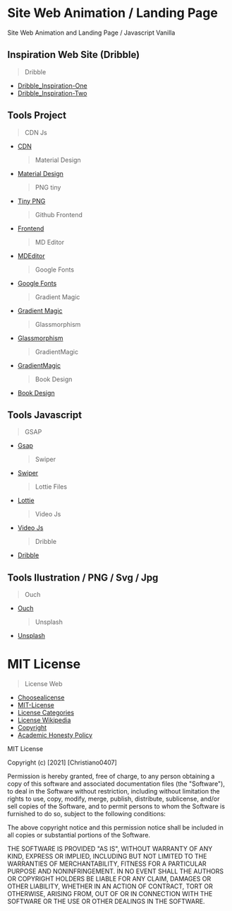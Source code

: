 # Site Web Animation / Landing Page

Site Web Animation and Landing Page / Javascript Vanilla

## Inspiration Web Site (Dribble)

> Dribble

- [Dribble_Inspiration-One](https://dribbble.com/shots/17283467-NFT-Web-App)
- [Dribble_Inspiration-Two](https://dribbble.com/shots/17248309--ON-Animated-Virtual-Reality-hero-section)

## Tools Project

> CDN Js

- [CDN](https://cdnjs.com/)
  > Material Design
- [Material Design](https://material.io/)
  > PNG tiny
- [Tiny PNG](https://tinypng.com/)
  > Github Frontend
- [Frontend](https://github.com/topics/frontend)
  > MD Editor
- [MDEditor](https://pandao.github.io/editor.md/en.html)
  > Google Fonts
- [Google Fonts](https://fonts.google.com/)
  > Gradient Magic
- [Gradient Magic](https://cssgradient.io/gradient-backgrounds/)
  > Glassmorphism
- [Glassmorphism](https://hype4.academy/tools/glassmorphism-generator)
  > GradientMagic
- [GradientMagic](https://www.gradientmagic.com/)
  > Book Design
- [Book Design](https://www.booklets.io/c/graphic-design)

## Tools Javascript

> GSAP

- [Gsap](https://greensock.com/docs/)
  > Swiper
- [Swiper](https://swiperjs.com/)
  > Lottie Files
- [Lottie](https://lottiefiles.com/)
  > Video Js
- [Video Js](https://videojs.com/getting-started)
  > Dribble
- [Dribble](https://dribbble.com/studioMUTI)

## Tools Ilustration / PNG / Svg / Jpg

> Ouch

- [Ouch](https://icons8.com/illustrations)
  > Unsplash
- [Unsplash](https://unsplash.com/)

# MIT License

> License Web

- [Choosealicense](https://choosealicense.com/)
- [MIT-License](https://choosealicense.com/licenses/mit/)
- [License Categories](https://www.youtube.com/watch?v=eWtjgfzpt6Y)
- [License Wikipedia](https://es.wikipedia.org/wiki/Licencia_de_software)
- [Copyright](https://es.wikipedia.org/wiki/Derecho_de_autor)
- [Academic Honesty Policy](https://www.freecodecamp.org/news/academic-honesty-policy/)

MIT License

Copyright (c) [2021] [Christiano0407]

Permission is hereby granted, free of charge, to any person obtaining a copy of this software and associated documentation files (the "Software"), to deal in the Software without restriction, including without limitation the rights to use, copy, modify, merge, publish, distribute, sublicense, and/or sell copies of the Software, and to permit persons to whom the Software is furnished to do so, subject to the following conditions:

The above copyright notice and this permission notice shall be included in all copies or substantial portions of the Software.

THE SOFTWARE IS PROVIDED "AS IS", WITHOUT WARRANTY OF ANY KIND, EXPRESS OR IMPLIED, INCLUDING BUT NOT LIMITED TO THE WARRANTIES OF MERCHANTABILITY, FITNESS FOR A PARTICULAR PURPOSE AND NONINFRINGEMENT. IN NO EVENT SHALL THE AUTHORS OR COPYRIGHT HOLDERS BE LIABLE FOR ANY CLAIM, DAMAGES OR OTHER LIABILITY, WHETHER IN AN ACTION OF CONTRACT, TORT OR OTHERWISE, ARISING FROM, OUT OF OR IN CONNECTION WITH THE SOFTWARE OR THE USE OR OTHER DEALINGS IN THE SOFTWARE.
